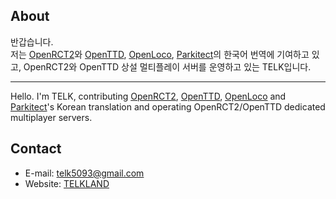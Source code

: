 ## About

반갑습니다.  
저는 [OpenRCT2](https://github.com/OpenRCT2/OpenRCT2)와 [OpenTTD](https://github.com/OpenTTD/OpenTTD), [OpenLoco](https://github.com/OpenLoco/OpenLoco), [Parkitect](https://themeparkitect.com)의 한국어 번역에 기여하고 있고, OpenRCT2와 OpenTTD 상설 멀티플레이 서버를 운영하고 있는 TELK입니다.
  
-----
  
Hello.
I'm TELK, contributing [OpenRCT2](https://github.com/OpenRCT2/OpenRCT2), [OpenTTD](https://github.com/OpenTTD/OpenTTD), [OpenLoco](https://github.com/OpenLoco/OpenLoco) and [Parkitect](https://themeparkitect.com)'s Korean translation and operating OpenRCT2/OpenTTD dedicated multiplayer servers.
  
  
## Contact
 * E-mail: [telk5093@gmail.com](mailto:telk5093@gmail.com)
 * Website: [TELKLAND](https://telk.kr)